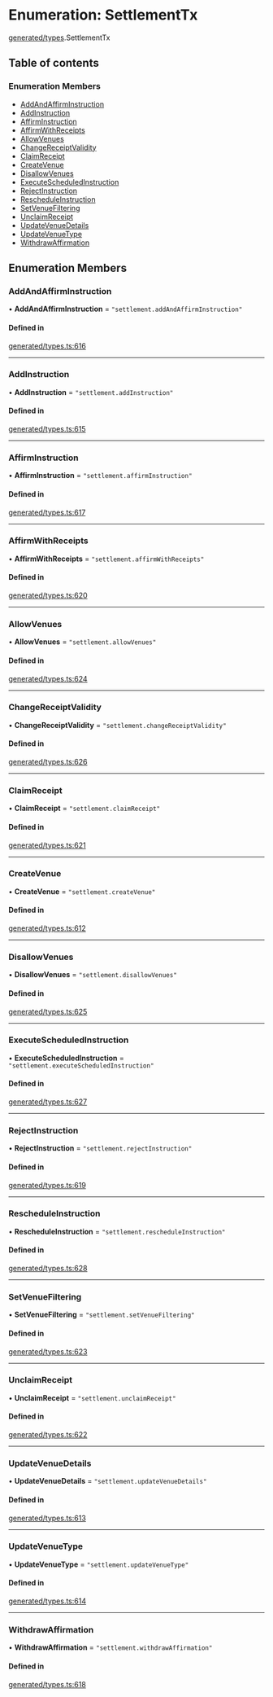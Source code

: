 # Enumeration: SettlementTx

[generated/types](../wiki/generated.types).SettlementTx

## Table of contents

### Enumeration Members

- [AddAndAffirmInstruction](../wiki/generated.types.SettlementTx#addandaffirminstruction)
- [AddInstruction](../wiki/generated.types.SettlementTx#addinstruction)
- [AffirmInstruction](../wiki/generated.types.SettlementTx#affirminstruction)
- [AffirmWithReceipts](../wiki/generated.types.SettlementTx#affirmwithreceipts)
- [AllowVenues](../wiki/generated.types.SettlementTx#allowvenues)
- [ChangeReceiptValidity](../wiki/generated.types.SettlementTx#changereceiptvalidity)
- [ClaimReceipt](../wiki/generated.types.SettlementTx#claimreceipt)
- [CreateVenue](../wiki/generated.types.SettlementTx#createvenue)
- [DisallowVenues](../wiki/generated.types.SettlementTx#disallowvenues)
- [ExecuteScheduledInstruction](../wiki/generated.types.SettlementTx#executescheduledinstruction)
- [RejectInstruction](../wiki/generated.types.SettlementTx#rejectinstruction)
- [RescheduleInstruction](../wiki/generated.types.SettlementTx#rescheduleinstruction)
- [SetVenueFiltering](../wiki/generated.types.SettlementTx#setvenuefiltering)
- [UnclaimReceipt](../wiki/generated.types.SettlementTx#unclaimreceipt)
- [UpdateVenueDetails](../wiki/generated.types.SettlementTx#updatevenuedetails)
- [UpdateVenueType](../wiki/generated.types.SettlementTx#updatevenuetype)
- [WithdrawAffirmation](../wiki/generated.types.SettlementTx#withdrawaffirmation)

## Enumeration Members

### AddAndAffirmInstruction

• **AddAndAffirmInstruction** = ``"settlement.addAndAffirmInstruction"``

#### Defined in

[generated/types.ts:616](https://github.com/PolymathNetwork/polymesh-sdk/blob/c37bc05d/src/generated/types.ts#L616)

___

### AddInstruction

• **AddInstruction** = ``"settlement.addInstruction"``

#### Defined in

[generated/types.ts:615](https://github.com/PolymathNetwork/polymesh-sdk/blob/c37bc05d/src/generated/types.ts#L615)

___

### AffirmInstruction

• **AffirmInstruction** = ``"settlement.affirmInstruction"``

#### Defined in

[generated/types.ts:617](https://github.com/PolymathNetwork/polymesh-sdk/blob/c37bc05d/src/generated/types.ts#L617)

___

### AffirmWithReceipts

• **AffirmWithReceipts** = ``"settlement.affirmWithReceipts"``

#### Defined in

[generated/types.ts:620](https://github.com/PolymathNetwork/polymesh-sdk/blob/c37bc05d/src/generated/types.ts#L620)

___

### AllowVenues

• **AllowVenues** = ``"settlement.allowVenues"``

#### Defined in

[generated/types.ts:624](https://github.com/PolymathNetwork/polymesh-sdk/blob/c37bc05d/src/generated/types.ts#L624)

___

### ChangeReceiptValidity

• **ChangeReceiptValidity** = ``"settlement.changeReceiptValidity"``

#### Defined in

[generated/types.ts:626](https://github.com/PolymathNetwork/polymesh-sdk/blob/c37bc05d/src/generated/types.ts#L626)

___

### ClaimReceipt

• **ClaimReceipt** = ``"settlement.claimReceipt"``

#### Defined in

[generated/types.ts:621](https://github.com/PolymathNetwork/polymesh-sdk/blob/c37bc05d/src/generated/types.ts#L621)

___

### CreateVenue

• **CreateVenue** = ``"settlement.createVenue"``

#### Defined in

[generated/types.ts:612](https://github.com/PolymathNetwork/polymesh-sdk/blob/c37bc05d/src/generated/types.ts#L612)

___

### DisallowVenues

• **DisallowVenues** = ``"settlement.disallowVenues"``

#### Defined in

[generated/types.ts:625](https://github.com/PolymathNetwork/polymesh-sdk/blob/c37bc05d/src/generated/types.ts#L625)

___

### ExecuteScheduledInstruction

• **ExecuteScheduledInstruction** = ``"settlement.executeScheduledInstruction"``

#### Defined in

[generated/types.ts:627](https://github.com/PolymathNetwork/polymesh-sdk/blob/c37bc05d/src/generated/types.ts#L627)

___

### RejectInstruction

• **RejectInstruction** = ``"settlement.rejectInstruction"``

#### Defined in

[generated/types.ts:619](https://github.com/PolymathNetwork/polymesh-sdk/blob/c37bc05d/src/generated/types.ts#L619)

___

### RescheduleInstruction

• **RescheduleInstruction** = ``"settlement.rescheduleInstruction"``

#### Defined in

[generated/types.ts:628](https://github.com/PolymathNetwork/polymesh-sdk/blob/c37bc05d/src/generated/types.ts#L628)

___

### SetVenueFiltering

• **SetVenueFiltering** = ``"settlement.setVenueFiltering"``

#### Defined in

[generated/types.ts:623](https://github.com/PolymathNetwork/polymesh-sdk/blob/c37bc05d/src/generated/types.ts#L623)

___

### UnclaimReceipt

• **UnclaimReceipt** = ``"settlement.unclaimReceipt"``

#### Defined in

[generated/types.ts:622](https://github.com/PolymathNetwork/polymesh-sdk/blob/c37bc05d/src/generated/types.ts#L622)

___

### UpdateVenueDetails

• **UpdateVenueDetails** = ``"settlement.updateVenueDetails"``

#### Defined in

[generated/types.ts:613](https://github.com/PolymathNetwork/polymesh-sdk/blob/c37bc05d/src/generated/types.ts#L613)

___

### UpdateVenueType

• **UpdateVenueType** = ``"settlement.updateVenueType"``

#### Defined in

[generated/types.ts:614](https://github.com/PolymathNetwork/polymesh-sdk/blob/c37bc05d/src/generated/types.ts#L614)

___

### WithdrawAffirmation

• **WithdrawAffirmation** = ``"settlement.withdrawAffirmation"``

#### Defined in

[generated/types.ts:618](https://github.com/PolymathNetwork/polymesh-sdk/blob/c37bc05d/src/generated/types.ts#L618)
